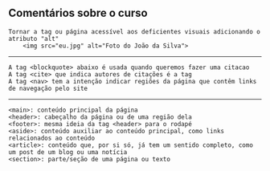 ## Comentários sobre o curso
	
    Tornar a tag ou página acessível aos deficientes visuais adicionando o atributo "alt"
		<img src="eu.jpg" alt="Foto do João da Silva">
---
    A tag <blockquote> abaixo é usada quando queremos fazer uma citacao
    A tag <cite> que indica autores de citações é a tag 
	A tag <nav> tem a intenção indicar regiões da página que contêm links de navegação pelo site
---
    <main>: conteúdo principal da página
    <header>: cabeçalho da página ou de uma região dela
    <footer>: mesma ideia da tag <header> para o rodapé
    <aside>: conteúdo auxiliar ao conteúdo principal, como links relacionados ao conteúdo
    <article>: conteúdo que, por si só, já tem um sentido completo, como um post de um blog ou uma notícia
    <section>: parte/seção de uma página ou texto